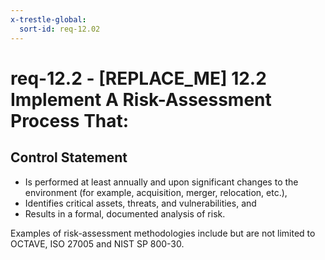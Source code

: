 ```yaml
---
x-trestle-global:
  sort-id: req-12.02
---
```


# req-12.2 - \[REPLACE_ME\] 12.2 Implement A Risk-Assessment Process That:

## Control Statement

* Is performed at least annually and upon significant changes
  to the environment (for example, acquisition, merger, relocation, etc.),
* Identifies critical assets, threats, and vulnerabilities, and
* Results in a formal, documented analysis of risk.

Examples of risk-assessment methodologies include but are not limited
to OCTAVE, ISO 27005 and NIST SP 800-30.
